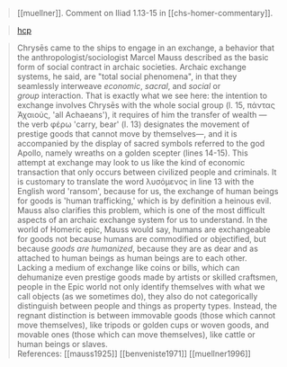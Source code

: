 > [[muellner]]. Comment on Iliad 1.13-15 in [[chs-homer-commentary]].

> [hcp](https://nrs.chs.harvard.edu/v2/urn:cts:CHS:Commentaries.AHCIP:Iliad.1.13-1.15.ZJD6fr8.0)

> Chrysēs came to the ships to engage in an exchange, a behavior that the anthropologist/sociologist Marcel Mauss described as the basic form of social contract in archaic societies. Archaic exchange systems, he said, are "total social phenomena", in that they seamlessly interweave _economic_, _sacral_, and _social_ or _group_ interaction. That is exactly what we see here: the intention to exchange involves Chrysēs with the whole social group (l. 15, πάντας Ἀχαιούς, 'all Achaeans'), it requires of him the transfer of wealth —the verb φέρω 'carry, bear' (l. 13) designates the movement of prestige goods that cannot move by themselves—, and it is accompanied by the display of sacred symbols referred to the god Apollo, namely wreaths on a golden scepter (lines 14-15). This attempt at exchange may look to us like the kind of economic transaction that only occurs between civilized people and criminals. It is customary to translate the word λυσόμενος in line 13 with the English word 'ransom', because for us, the exchange of human beings for goods is 'human trafficking,' which is by definition a heinous evil. Mauss also clarifies this problem, which is one of the most difficult aspects of an archaic exchange system for us to understand. In the world of Homeric epic, Mauss would say, humans are exchangeable for goods not because humans are commodified or objectified, but because _goods are humanized_, because they are as dear and as attached to human beings as human beings are to each other. Lacking a medium of exchange like coins or bills, which can dehumanize even prestige goods made by artists or skilled craftsmen, people in the Epic world not only identify themselves with what we call objects (as we sometimes do), they also do not categorically distinguish between people and things as property types. Instead, the regnant distinction is between immovable goods (those which cannot move themselves), like tripods or golden cups or woven goods, and movable ones (those which can move themselves), like cattle or human beings or slaves.
> <br>
> References:
> [[mauss1925]]
> [[benveniste1971]]
> [[muellner1996]]